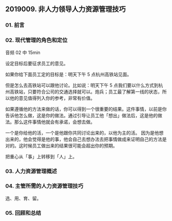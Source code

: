 ## 2019009. 非人力领导人力资源管理技巧

### 01. 前言


### 02. 现代管理的角色和定位

音频 02 中 15min

 设定目标后要征求员工的意见。


如果你给下面员工定的目标是：明天下午 5 点杭州高铁站见面。

但是怎么去高铁站可以跟他讨论。比如说：明天下午 5 点我们要以什么方式到杭州高铁站，只要符合公司的交通选择就可以。炮兵；员工最了解第一线的状态，所以他的意见值得列入你的参考，非常有价值。

如果遵循他的方法来做的话，你可以得到一个很重要的结果。这件事情，以前是你告诉他怎么做，这是你的做法。通过引导让员工他「想出」做法后，这是他的做法。那么这件事情他就会有承诺，会想去做。

一个是你给他的活，一个是他跟你共同讨论出来的，以他为主的活。 因为是他想出来的，他会觉得是他的事，他会自己去想办法去把事情做成来证明自己的方法是对的。这时候员工做出来的结果很可能会超出你的预期。


把重心从「事」上转移到「人」上。


### 03. 人力资源管理概述


### 04. 主管所需的人力资源管理技巧

选、用、育、留。


### 05. 回顾和总结
